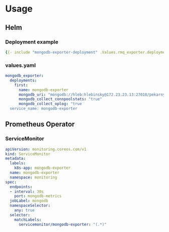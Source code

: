 # Usage

## Helm

### Deployment example

```yaml
{{- include "mongodb-exporter-deployment" .Values.rmq_exporter.deployments.first }}
```

### values.yaml

```yaml
mongodb_exporter:
  deployments:
    first:
      name: mongodb-exporter
      mongodb_uri: "mongodb://hleb:hlebinsky@172.23.23.13:27018/pekarnya"
      mongodb_collect_connpoolstats: "true"
      mongodb_collect_oplog: "true
  service_name: mongodb-exporter
```

## Prometheus Operator

### ServiceMonitor

```yaml
apiVersion: monitoring.coreos.com/v1
kind: ServiceMonitor
metadata:
  labels:
    k8s-app: mongodb-exporter
  name: mongodb-exporter
  namespace: monitoring
spec:
  endpoints:
  - interval: 30s
    port: mongodb-metrics
  jobLabel: mongodb
  namespaceSelector:
    any: true
  selector:
    matchLabels:
      servicemonitor/mongodb-exporter: "(.*)"
```

